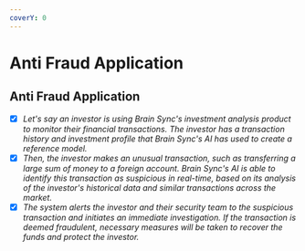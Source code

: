 ```yaml
---
coverY: 0
---
```


# Anti Fraud Application

## Anti Fraud Application

* [x] _Let's say an investor is using Brain Sync's investment analysis product to monitor their financial transactions. The investor has a transaction history and investment profile that Brain Sync's AI has used to create a reference model._
* [x] _Then, the investor makes an unusual transaction, such as transferring a large sum of money to a foreign account. Brain Sync's AI is able to identify this transaction as suspicious in real-time, based on its analysis of the investor's historical data and similar transactions across the market._
* [x] _The system alerts the investor and their security team to the suspicious transaction and initiates an immediate investigation. If the transaction is deemed fraudulent, necessary measures will be taken to recover the funds and protect the investor._
